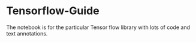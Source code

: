 # Tensorflow-Guide
The notebook is for the  particular Tensor flow library with lots of code and text annotations.
